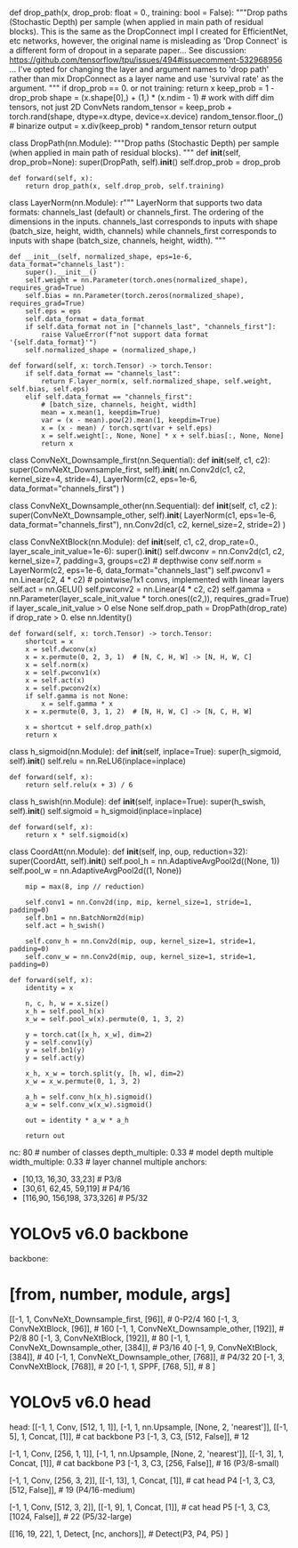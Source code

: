 # 
def drop_path(x, drop_prob: float = 0., training: bool = False):
    """Drop paths (Stochastic Depth) per sample (when applied in main path of residual blocks).
    This is the same as the DropConnect impl I created for EfficientNet, etc networks, however,
    the original name is misleading as 'Drop Connect' is a different form of dropout in a separate paper...
    See discussion: https://github.com/tensorflow/tpu/issues/494#issuecomment-532968956 ... I've opted for
    changing the layer and argument names to 'drop path' rather than mix DropConnect as a layer name and use
    'survival rate' as the argument.
    """
    if drop_prob == 0. or not training:
        return x
    keep_prob = 1 - drop_prob
    shape = (x.shape[0],) + (1,) * (x.ndim - 1)  # work with diff dim tensors, not just 2D ConvNets
    random_tensor = keep_prob + torch.rand(shape, dtype=x.dtype, device=x.device)
    random_tensor.floor_()  # binarize
    output = x.div(keep_prob) * random_tensor
    return output


class DropPath(nn.Module):
    """Drop paths (Stochastic Depth) per sample  (when applied in main path of residual blocks).
    """
    def __init__(self, drop_prob=None):
        super(DropPath, self).__init__()
        self.drop_prob = drop_prob

    def forward(self, x):
        return drop_path(x, self.drop_prob, self.training)


class LayerNorm(nn.Module):
    r""" LayerNorm that supports two data formats: channels_last (default) or channels_first.
    The ordering of the dimensions in the inputs. channels_last corresponds to inputs with
    shape (batch_size, height, width, channels) while channels_first corresponds to inputs
    with shape (batch_size, channels, height, width).
    """

    def __init__(self, normalized_shape, eps=1e-6, data_format="channels_last"):
        super().__init__()
        self.weight = nn.Parameter(torch.ones(normalized_shape), requires_grad=True)
        self.bias = nn.Parameter(torch.zeros(normalized_shape), requires_grad=True)
        self.eps = eps
        self.data_format = data_format
        if self.data_format not in ["channels_last", "channels_first"]:
            raise ValueError(f"not support data format '{self.data_format}'")
        self.normalized_shape = (normalized_shape,)

    def forward(self, x: torch.Tensor) -> torch.Tensor:
        if self.data_format == "channels_last":
            return F.layer_norm(x, self.normalized_shape, self.weight, self.bias, self.eps)
        elif self.data_format == "channels_first":
            # [batch_size, channels, height, width]
            mean = x.mean(1, keepdim=True)
            var = (x - mean).pow(2).mean(1, keepdim=True)
            x = (x - mean) / torch.sqrt(var + self.eps)
            x = self.weight[:, None, None] * x + self.bias[:, None, None]
            return x

class ConvNeXt_Downsample_first(nn.Sequential):
    def __init__(self,
                 c1,
                 c2):
        super(ConvNeXt_Downsample_first, self).__init__(
            nn.Conv2d(c1, c2, kernel_size=4, stride=4),
            LayerNorm(c2, eps=1e-6, data_format="channels_first")
        )

class ConvNeXt_Downsample_other(nn.Sequential):
    def __init__(self,
                 c1,
                 c2
                 ):
        super(ConvNeXt_Downsample_other, self).__init__(
            LayerNorm(c1, eps=1e-6, data_format="channels_first"),
            nn.Conv2d(c1, c2, kernel_size=2, stride=2)
        )

class ConvNeXtBlock(nn.Module):
    def __init__(self, c1, c2, drop_rate=0., layer_scale_init_value=1e-6):
        super().__init__()
        self.dwconv = nn.Conv2d(c1, c2, kernel_size=7, padding=3, groups=c2)  # depthwise conv
        self.norm = LayerNorm(c2, eps=1e-6, data_format="channels_last")
        self.pwconv1 = nn.Linear(c2, 4 * c2)  # pointwise/1x1 convs, implemented with linear layers
        self.act = nn.GELU()
        self.pwconv2 = nn.Linear(4 * c2, c2)
        self.gamma = nn.Parameter(layer_scale_init_value * torch.ones((c2,)),
                                  requires_grad=True) if layer_scale_init_value > 0 else None
        self.drop_path = DropPath(drop_rate) if drop_rate > 0. else nn.Identity()

    def forward(self, x: torch.Tensor) -> torch.Tensor:
        shortcut = x
        x = self.dwconv(x)
        x = x.permute(0, 2, 3, 1)  # [N, C, H, W] -> [N, H, W, C]
        x = self.norm(x)
        x = self.pwconv1(x)
        x = self.act(x)
        x = self.pwconv2(x)
        if self.gamma is not None:
            x = self.gamma * x
        x = x.permute(0, 3, 1, 2)  # [N, H, W, C] -> [N, C, H, W]

        x = shortcut + self.drop_path(x)
        return x

class h_sigmoid(nn.Module):
    def __init__(self, inplace=True):
        super(h_sigmoid, self).__init__()
        self.relu = nn.ReLU6(inplace=inplace)

    def forward(self, x):
        return self.relu(x + 3) / 6

class h_swish(nn.Module):
    def __init__(self, inplace=True):
        super(h_swish, self).__init__()
        self.sigmoid = h_sigmoid(inplace=inplace)

    def forward(self, x):
        return x * self.sigmoid(x)

class CoordAtt(nn.Module):
    def __init__(self, inp, oup, reduction=32):
        super(CoordAtt, self).__init__()
        self.pool_h = nn.AdaptiveAvgPool2d((None, 1))
        self.pool_w = nn.AdaptiveAvgPool2d((1, None))

        mip = max(8, inp // reduction)

        self.conv1 = nn.Conv2d(inp, mip, kernel_size=1, stride=1, padding=0)
        self.bn1 = nn.BatchNorm2d(mip)
        self.act = h_swish()

        self.conv_h = nn.Conv2d(mip, oup, kernel_size=1, stride=1, padding=0)
        self.conv_w = nn.Conv2d(mip, oup, kernel_size=1, stride=1, padding=0)

    def forward(self, x):
        identity = x

        n, c, h, w = x.size()
        x_h = self.pool_h(x)
        x_w = self.pool_w(x).permute(0, 1, 3, 2)

        y = torch.cat([x_h, x_w], dim=2)
        y = self.conv1(y)
        y = self.bn1(y)
        y = self.act(y)

        x_h, x_w = torch.split(y, [h, w], dim=2)
        x_w = x_w.permute(0, 1, 3, 2)

        a_h = self.conv_h(x_h).sigmoid()
        a_w = self.conv_w(x_w).sigmoid()

        out = identity * a_w * a_h

        return out
        
nc: 80  # number of classes
depth_multiple: 0.33  # model depth multiple
width_multiple: 0.33  # layer channel multiple
anchors:
  - [10,13, 16,30, 33,23]  # P3/8
  - [30,61, 62,45, 59,119]  # P4/16
  - [116,90, 156,198, 373,326]  # P5/32

# YOLOv5 v6.0 backbone
backbone:
  # [from, number, module, args]
  [[-1, 1, ConvNeXt_Downsample_first, [96]],  # 0-P2/4    160
   [-1, 3, ConvNeXtBlock, [96]],  #                       160
   [-1, 1, ConvNeXt_Downsample_other, [192]], # P2/8      80
   [-1, 3, ConvNeXtBlock, [192]],  #                      80
   [-1, 1, ConvNeXt_Downsample_other, [384]], # P3/16     40
   [-1, 9, ConvNeXtBlock, [384]],  #                     40
   [-1, 1, ConvNeXt_Downsample_other, [768]], # P4/32     20
   [-1, 3, ConvNeXtBlock, [768]],  #                      20
   [-1, 1, SPPF, [768, 5]],  # 8
  ]

# YOLOv5 v6.0 head
head:
  [[-1, 1, Conv, [512, 1, 1]],
   [-1, 1, nn.Upsample, [None, 2, 'nearest']],
   [[-1, 5], 1, Concat, [1]],  # cat backbone P3
   [-1, 3, C3, [512, False]],  # 12

   [-1, 1, Conv, [256, 1, 1]],
   [-1, 1, nn.Upsample, [None, 2, 'nearest']],
   [[-1, 3], 1, Concat, [1]],  # cat backbone P3
   [-1, 3, C3, [256, False]],  # 16 (P3/8-small)

   [-1, 1, Conv, [256, 3, 2]],
   [[-1, 13], 1, Concat, [1]],  # cat head P4
   [-1, 3, C3, [512, False]],  # 19 (P4/16-medium)

   [-1, 1, Conv, [512, 3, 2]],
   [[-1, 9], 1, Concat, [1]],  # cat head P5
   [-1, 3, C3, [1024, False]],  # 22 (P5/32-large)

   [[16, 19, 22], 1, Detect, [nc, anchors]],  # Detect(P3, P4, P5)
  ]
